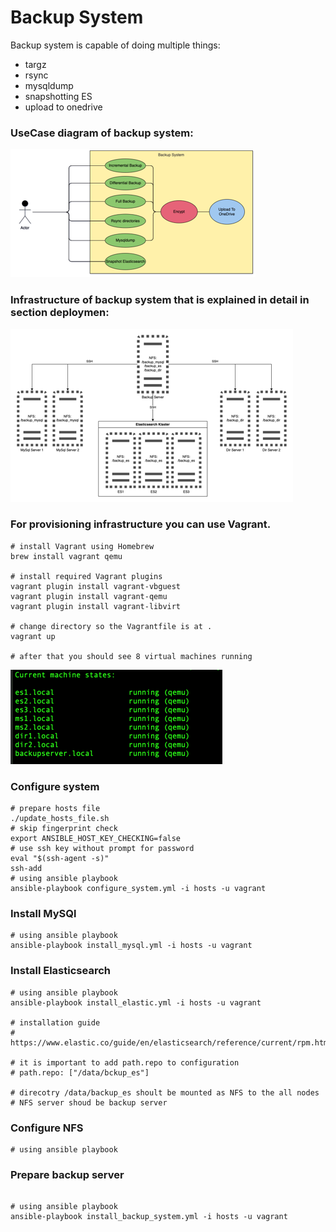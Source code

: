 # Backup System
Backup system is capable of doing multiple things:
  - targz
  - rsync
  - mysqldump
  - snapshotting ES
  - upload to onedrive

### UseCase diagram of backup system:
![UseCase](images/usecase.png)



### Infrastructure of backup system that is explained in detail in section deploymen:
![Infrastructure](images/infrastructure.png)


### For provisioning infrastructure you can use Vagrant. 
```
# install Vagrant using Homebrew
brew install vagrant qemu

# install required Vagrant plugins
vagrant plugin install vagrant-vbguest
vagrant plugin install vagrant-qemu
vagrant plugin install vagrant-libvirt

# change directory so the Vagrantfile is at .
vagrant up

# after that you should see 8 virtual machines running
```
![Vagrant Status](images/vagrant_status.png)

### Configure system
```
# prepare hosts file
./update_hosts_file.sh
# skip fingerprint check
export ANSIBLE_HOST_KEY_CHECKING=false
# use ssh key without prompt for password
eval "$(ssh-agent -s)"
ssh-add
# using ansible playbook
ansible-playbook configure_system.yml -i hosts -u vagrant
```

### Install MySQl
```
# using ansible playbook
ansible-playbook install_mysql.yml -i hosts -u vagrant
```

### Install Elasticsearch
```
# using ansible playbook
ansible-playbook install_elastic.yml -i hosts -u vagrant

# installation guide
# https://www.elastic.co/guide/en/elasticsearch/reference/current/rpm.html

# it is important to add path.repo to configuration
# path.repo: ["/data/bckup_es"]

# direcotry /data/backup_es shoult be mounted as NFS to the all nodes
# NFS server shoud be backup server
```

### Configure NFS
```
# using ansible playbook
```

### Prepare backup server
```ansible-playbook configure_nfs.yml -i hosts -u vagrant

# using ansible playbook
ansible-playbook install_backup_system.yml -i hosts -u vagrant
```

